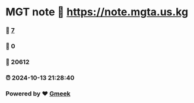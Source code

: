# MGT note :link: https://note.mgta.us.kg 
### :page_facing_up: [7](https://note.mgta.us.kg/tag.html) 
### :speech_balloon: 0 
### :hibiscus: 20612 
### :alarm_clock: 2024-10-13 21:28:40 
### Powered by :heart: [Gmeek](https://github.com/Meekdai/Gmeek)
